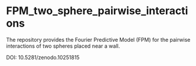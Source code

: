 # FPM_two_sphere_pairwise_interactions
The repository provides the Fourier Predictive Model (FPM) for the pairwise interactions of two spheres placed near a wall.

DOI: 10.5281/zenodo.10251815
